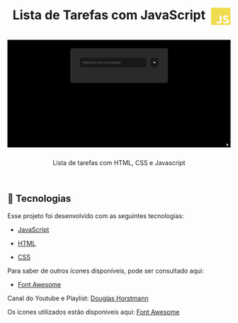 
<h1 align="center">Lista de Tarefas com JavaScript<img align="right" height="40" width="45" src="https://raw.githubusercontent.com/devicons/devicon/master/icons/javascript/javascript-plain.svg"></h1>

<h1 align="center">
  <img src="./img/lista-tarefas-js.gif">
</h1>

<p class="lead" align="center">Lista de tarefas com HTML, CSS e Javascript</p>

<br>


 ## 🚀 Tecnologias

Esse projeto foi desenvolvido com as seguintes tecnologias:

- [JavaScript](https://www.w3schools.com/w3js/)

- [HTML](https://www.w3schools.com/html/)

- [CSS](https://www.w3schools.com/css/)

 Para saber de outros ícones disponíveis, pode ser consultado aqui:
- [Font Awesome](https://www.w3schools.com/icons/fontawesome_icons_webapp.asp)



Canal do Youtube e Playlist: [Douglas Horstmann](https://www.youtube.com/playlist?list=PLEuLN871skK7VRR-MVvkTC8eIlKL62Z0Q)

Os ícones utilizados estão disponíveis aqui: [Font Awesome](https://cdnjs.cloudflare.com/ajax/libs/font-awesome/4.7.0/css/font-awesome.min.css)
